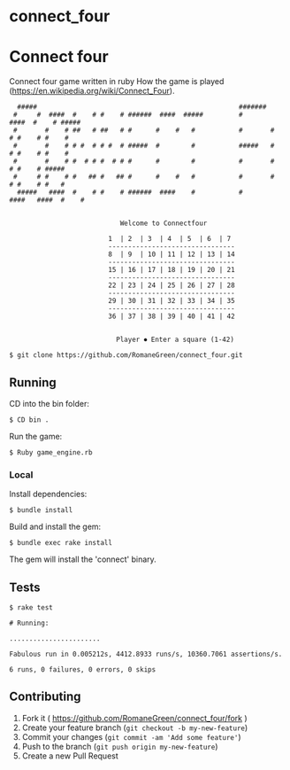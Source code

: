 # connect_four



# Connect four

Connect four game written in ruby
How the game is played (https://en.wikipedia.org/wiki/Connect_Four).

``` 
  #####                                                   #######
 #     #  ####  #    # #    # ######  ####  #####         #        ####  #    # #####
 #       #    # ##   # ##   # #      #    #   #           #       #    # #    # #    #
 #       #    # # #  # # #  # #####  #        #           #####   #    # #    # #    #
 #       #    # #  # # #  # # #      #        #           #       #    # #    # #####
 #     # #    # #   ## #   ## #      #    #   #           #       #    # #    # #   #
  #####   ####  #    # #    # ######  ####    #           #        ####   ####  #    #

              
                            Welcome to Connectfour

                         1  | 2  | 3  | 4  | 5  | 6  | 7
                         --------------------------------
                         8  | 9  | 10 | 11 | 12 | 13 | 14
                         --------------------------------
                         15 | 16 | 17 | 18 | 19 | 20 | 21
                         --------------------------------
                         22 | 23 | 24 | 25 | 26 | 27 | 28
                         --------------------------------
                         29 | 30 | 31 | 32 | 33 | 34 | 35
                         --------------------------------
                         36 | 37 | 38 | 39 | 40 | 41 | 42
                         

                           Player ⏺ Enter a square (1-42)

```



`$ git clone https://github.com/RomaneGreen/connect_four.git`

## Running



CD into the bin folder:

	$ CD bin .

Run the game:

	$ Ruby game_engine.rb

### Local

Install dependencies:

    $ bundle install

Build and install the gem:

    $ bundle exec rake install

The gem will install the 'connect' binary.



## Tests

    $ rake test

	# Running:

	.......................

    Fabulous run in 0.005212s, 4412.8933 runs/s, 10360.7061 assertions/s.

    6 runs, 0 failures, 0 errors, 0 skips

## Contributing

1. Fork it ( https://github.com/RomaneGreen/connect_four/fork )
2. Create your feature branch (`git checkout -b my-new-feature`)
3. Commit your changes (`git commit -am 'Add some feature'`)
4. Push to the branch (`git push origin my-new-feature`)
5. Create a new Pull Request
